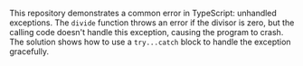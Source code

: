 This repository demonstrates a common error in TypeScript: unhandled exceptions. The `divide` function throws an error if the divisor is zero, but the calling code doesn't handle this exception, causing the program to crash.  The solution shows how to use a `try...catch` block to handle the exception gracefully.